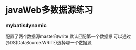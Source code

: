 # javaWeb多数据源练习

### mybatisdynamic
  配置了两个数据源master和write
  默认匹配第一个数据源
  可以通过@DS(DataSource.WRITE)选择哪一个数据源